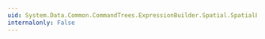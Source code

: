 ```yaml
---
uid: System.Data.Common.CommandTrees.ExpressionBuilder.Spatial.SpatialEdmFunctions.IsRing(System.Data.Common.CommandTrees.DbExpression)
internalonly: False
---
```

